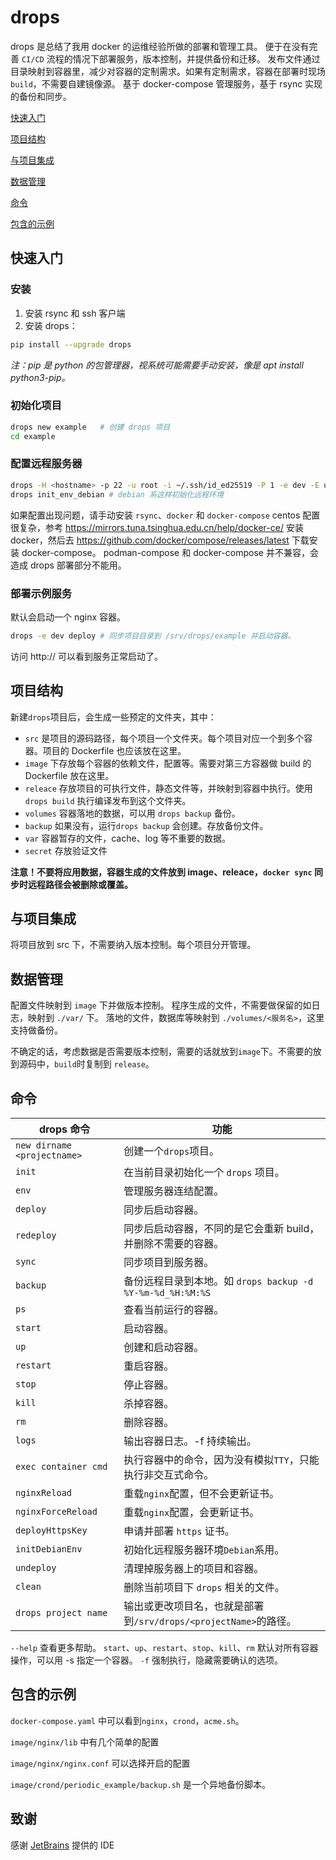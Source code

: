 # drops

drops 是总结了我用 docker 的运维经验所做的部署和管理工具。
便于在没有完善 `CI/CD` 流程的情况下部署服务，版本控制，并提供备份和迁移。
发布文件通过目录映射到容器里，减少对容器的定制需求。如果有定制需求，容器在部署时现场 `build`，不需要自建镜像源。
基于 docker-compose 管理服务，基于 rsync 实现的备份和同步。

[快速入门](#快速入门)

[项目结构](#项目结构)

[与项目集成](#与项目集成)

[数据管理](#数据管理)

[命令](#命令)

[包含的示例](#包含的示例)

## 快速入门

### 安装

1. 安装 rsync 和 ssh 客户端
2. 安装 drops：

```sh
pip install --upgrade drops
```

_注：pip 是 python 的包管理器，视系统可能需要手动安装，像是 apt install python3-pip。_

### 初始化项目

```sh
drops new example	# 创建 drops 项目
cd example
```

### 配置远程服务器

```sh
drops -H <hostname> -p 22 -u root -i ~/.ssh/id_ed25519 -P 1 -e dev -E utf-8 -d /srv/drops -c drops.yaml env add# 配置一个测试服务器。
drops init_env_debian # debian 系这样初始化远程环境
```

如果配置出现问题，请手动安装 `rsync`、`docker` 和 `docker-compose`
centos 配置很复杂，参考 <https://mirrors.tuna.tsinghua.edu.cn/help/docker-ce/> 安装 docker，然后去 <https://github.com/docker/compose/releases/latest> 下载安装 docker-compose。
podman-compose 和 docker-compose 并不兼容，会造成 drops 部署部分不能用。

### 部署示例服务

默认会启动一个 nginx 容器。

```sh
drops -e dev deploy # 同步项目目录到 /srv/drops/example 并启动容器。
```

访问 http://<ip> 可以看到服务正常启动了。

## 项目结构

新建`drops`项目后，会生成一些预定的文件夹，其中：

- `src` 是项目的源码路径，每个项目一个文件夹。每个项目对应一个到多个容器。项目的 Dockerfile 也应该放在这里。
- `image` 下存放每个容器的依赖文件，配置等。需要对第三方容器做 build 的 Dockerfile 放在这里。
- `releace` 存放项目的可执行文件，静态文件等，并映射到容器中执行。使用 `drops build` 执行编译发布到这个文件夹。
- `volumes` 容器落地的数据，可以用 `drops backup` 备份。
- `backup` 如果没有，运行`drops backup` 会创建。存放备份文件。
- `var` 容器暂存的文件，cache、log 等不重要的数据。
- `secret` 存放验证文件

**注意！不要将应用数据，容器生成的文件放到 image、releace，`docker sync` 同步时远程路径会被删除或覆盖。**

## 与项目集成

将项目放到 src 下，不需要纳入版本控制。每个项目分开管理。

## 数据管理

配置文件映射到 `image` 下并做版本控制。
程序生成的文件，不需要做保留的如日志，映射到 `./var/` 下。
落地的文件，数据库等映射到 `./volumes/<服务名>`，这里支持做备份。

不确定的话，考虑数据是否需要版本控制，需要的话就放到`image`下。不需要的放到源码中，`build`时复制到 `release`。

## 命令

| drops 命令                  | 功能                                                             |
| --------------------------- | ---------------------------------------------------------------- |
| `new dirname <projectname>` | 创建一个`drops`项目。                                            |
| `init`                      | 在当前目录初始化一个 `drops` 项目。                              |
| `env`                       | 管理服务器连结配置。                                             |
| `deploy`                    | 同步后启动容器。                                                 |
| `redeploy`                  | 同步后启动容器，不同的是它会重新 build，并删除不需要的容器。     |
| `sync`                      | 同步项目到服务器。                                               |
| `backup`                    | 备份远程目录到本地。如 `drops backup -d %Y-%m-%d_%H:%M:%S`       |
| `ps`                        | 查看当前运行的容器。                                             |
| `start`                     | 启动容器。                                                       |
| `up`                        | 创建和启动容器。                                                 |
| `restart`                   | 重启容器。                                                       |
| `stop`                      | 停止容器。                                                       |
| `kill`                      | 杀掉容器。                                                       |
| `rm`                        | 删除容器。                                                       |
| `logs`                      | 输出容器日志。-f 持续输出。                                      |
| `exec container cmd`        | 执行容器中的命令，因为没有模拟`TTY`，只能执行非交互式命令。      |
| `nginxReload`               | 重载`nginx`配置，但不会更新证书。                                |
| `nginxForceReload`          | 重载`nginx`配置，会更新证书。                                    |
| `deployHttpsKey`            | 申请并部署 `https` 证书。                                        |
| `initDebianEnv`             | 初始化远程服务器环境`Debian`系用。                               |
| `undeploy`                  | 清理掉服务器上的项目和容器。                                     |
| `clean`                     | 删除当前项目下 `drops` 相关的文件。                              |
| `drops project name`        | 输出或更改项目名，也就是部署到`/srv/drops/<projectName>`的路径。 |

`--help` 查看更多帮助。
`start`、`up`、`restart`、`stop`、`kill`、`rm` 默认对所有容器操作，可以用 -s 指定一个容器。
`-f` 强制执行，隐藏需要确认的选项。

## 包含的示例

`docker-compose.yaml` 中可以看到`nginx`，`crond`，`acme.sh`。

`image/nginx/lib` 中有几个简单的配置

`image/nginx/nginx.conf` 可以选择开启的配置

`image/crond/periodic_example/backup.sh` 是一个异地备份脚本。

## 致谢

感谢 [JetBrains](https://jb.gg/OpenSourceSupport) 提供的 IDE
